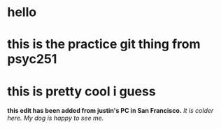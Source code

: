 # hello
# this is the practice git thing from psyc251
# this is pretty cool i guess

**this edit has been added from justin's PC in San Francisco.**
*It is colder here. My dog is happy to see me.*

